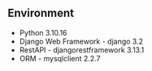 ## Environment
  - Python 3.10.16
  - Django Web Framework - django 3.2
  - RestAPI - djangorestframework 3.13.1
  - ORM - mysqlclient 2.2.7
